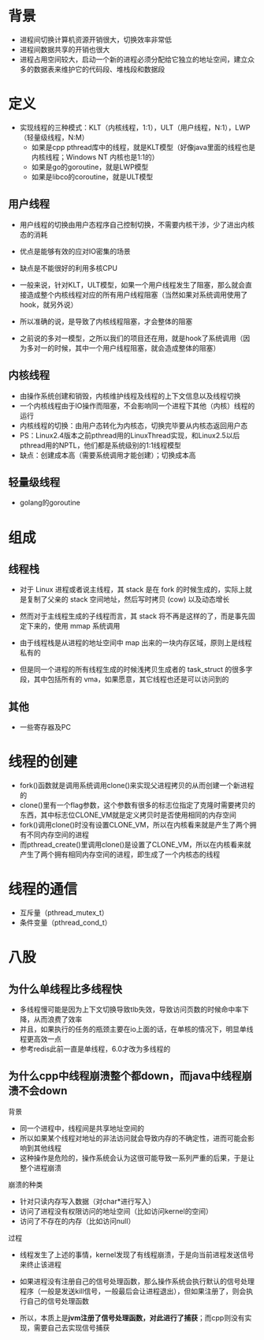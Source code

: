# 背景

- 进程间切换计算机资源开销很大，切换效率非常低
- 进程间数据共享的开销也很大
- 进程占用空间较大，启动一个新的进程必须分配给它独立的地址空间，建立众多的数据表来维护它的代码段、堆栈段和数据段







# 定义

- 实现线程的三种模式：KLT（内核线程，1:1），ULT（用户线程，N:1），LWP（轻量级线程，N:M）
  - 如果是cpp pthread库中的线程，就是KLT模型（好像java里面的线程也是内核线程；Windows NT 内核也是1:1的）
  - 如果是go的goroutine，就是LWP模型
  - 如果是libco的coroutine，就是ULT模型




## 用户线程

- 用户线程的切换由用户态程序自己控制切换，不需要内核干涉，少了进出内核态的消耗
- 优点是能够有效的应对IO密集的场景
- 缺点是不能很好的利用多核CPU



- 一般来说，针对KLT，ULT模型，如果一个用户线程发生了阻塞，那么就会直接造成整个内核线程对应的所有用户线程阻塞（当然如果对系统调用使用了hook，就另外说）
- 所以准确的说，是导致了内核线程阻塞，才会整体的阻塞
- 之前说的多对一模型，之所以我们的项目还在用，就是hook了系统调用（因为多对一的时候，其中一个用户线程阻塞，就会造成整体的阻塞）



## 内核线程

- 由操作系统创建和销毁，内核维护线程及线程的上下文信息以及线程切换
- 一个内核线程由于IO操作而阻塞，不会影响同一个进程下其他（内核）线程的运行
- 内核线程的切换：由用户态转化为内核态，切换完毕要从内核态返回用户态
- PS：Linux2.4版本之前pthread用的LinuxThread实现，和Linux2.5以后pthread用的NPTL，他们都是系统级别的1:1线程模型
- 缺点：创建成本高（需要系统调用才能创建）；切换成本高



## 轻量级线程

- golang的goroutine







# 组成

## 线程栈

- 对于 Linux 进程或者说主线程，其 stack 是在 fork 的时候生成的，实际上就是复制了父亲的 stack 空间地址，然后写时拷贝 (cow) 以及动态增长
- 然而对于主线程生成的子线程而言，其 stack 将不再是这样的了，而是事先固定下来的，使用 mmap 系统调用

- 由于线程栈是从进程的地址空间中 map 出来的一块内存区域，原则上是线程私有的
- 但是同一个进程的所有线程生成的时候浅拷贝生成者的 task_struct 的很多字段，其中包括所有的 vma，如果愿意，其它线程也还是可以访问到的



## 其他

- 一些寄存器及PC







# 线程的创建

- fork()函数就是调用系统调用clone()来实现父进程拷贝的从而创建一个新进程的
- clone()里有一个flag参数，这个参数有很多的标志位指定了克隆时需要拷贝的东西，其中标志位CLONE_VM就是定义拷贝时是否使用相同的内存空间
- fork()调用clone()时没有设置CLONE_VM，所以在内核看来就是产生了两个拥有不同内存空间的进程
- 而pthread_create()里调用clone()是设置了CLONE_VM，所以在内核看来就产生了两个拥有相同内存空间的进程，即生成了一个内核态的线程







# 线程的通信

- 互斥量（pthread_mutex_t）
- 条件变量（pthread_cond_t）







# 八股

## 为什么单线程比多线程快

- 多线程慢可能是因为上下文切换导致tlb失效，导致访问页数的时候命中率下降，从而浪费了效率
- 并且，如果执行的任务的瓶颈主要在io上面的话，在单核的情况下，明显单线程更高效一点
- 参考redis此前一直是单线程，6.0才改为多线程的



## 为什么cpp中线程崩溃整个都down，而java中线程崩溃不会down

背景

- 同一个进程中，线程间是共享地址空间的
- 所以如果某个线程对地址的非法访问就会导致内存的不确定性，进而可能会影响到其他线程
- 这种操作是危险的，操作系统会认为这很可能导致一系列严重的后果，于是让整个进程崩溃



崩溃的种类

- 针对只读内存写入数据（对char*进行写入）
- 访问了进程没有权限访问的地址空间（比如访问kernel的空间）
- 访问了不存在的内存（比如访问null）



过程

- 线程发生了上述的事情，kernel发现了有线程崩溃，于是向当前进程发送信号来终止该进程
- 如果进程没有注册自己的信号处理函数，那么操作系统会执行默认的信号处理程序（一般是发送kill信号，一般最后会让进程退出），但如果注册了，则会执行自己的信号处理函数

- 所以，本质上是**jvm注册了信号处理函数，对此进行了捕获**；而cpp则没有实现，需要自己去实现信号捕获
